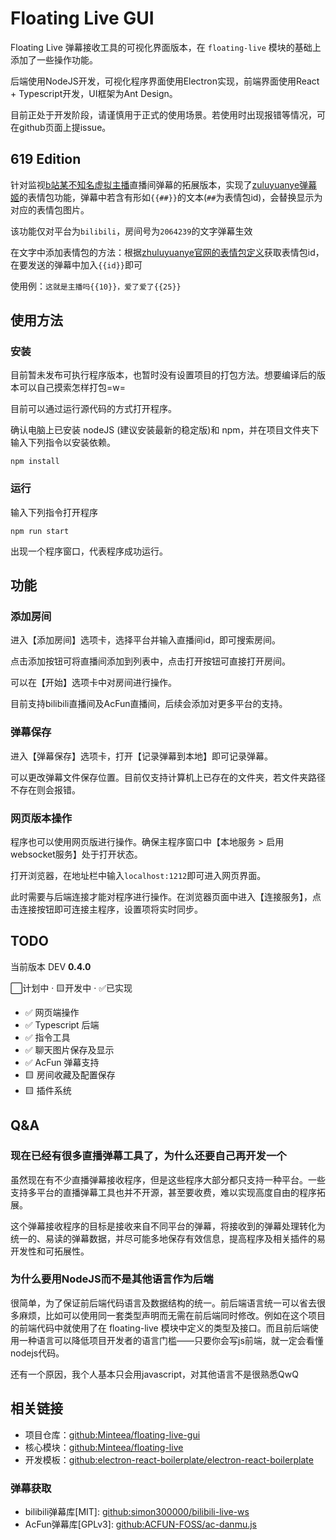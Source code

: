 # Floating Live GUI

Floating Live 弹幕接收工具的可视化界面版本，在 ```floating-live``` 模块的基础上添加了一些操作功能。

后端使用NodeJS开发，可视化程序界面使用Electron实现，前端界面使用React + Typescript开发，UI框架为Ant Design。

目前正处于开发阶段，请谨慎用于正式的使用场景。若使用时出现报错等情况，可在github页面上提issue。

## 619 Edition
针对监视[b站某不知名虚拟主播](https://live.bilibili.com/2064239)直播间弹幕的拓展版本，实现了[zuluyuanye弹幕姬](https://livechat.zhuluyuanye.com/room/2064239?mlt=1000&mlg=1000&mls=1000&ht=60&hg=20&hs=20&fr=1)的表情包功能，弹幕中若含有形如```{{##}}```的文本(```##```为表情包id)，会替换显示为对应的表情包图片。

该功能仅对平台为```bilibili```，房间号为```2064239```的文字弹幕生效

在文字中添加表情包的方法：根据[zhuluyuanye官网的表情包定义](https://livechat.zhuluyuanye.com/emoticon_map)获取表情包id，在要发送的弹幕中加入```{{id}}```即可

使用例：```这就是主播吗{{10}}，爱了爱了{{25}}```



## 使用方法

### 安装
目前暂未发布可执行程序版本，也暂时没有设置项目的打包方法。想要编译后的版本可以自己摸索怎样打包=w=

目前可以通过运行源代码的方式打开程序。

确认电脑上已安装 nodeJS (建议安装最新的稳定版)和 npm，并在项目文件夹下输入下列指令以安装依赖。

```
npm install
```

### 运行
输入下列指令打开程序
```
npm run start
```
出现一个程序窗口，代表程序成功运行。

## 功能

### 添加房间
进入【添加房间】选项卡，选择平台并输入直播间id，即可搜索房间。

点击添加按钮可将直播间添加到列表中，点击打开按钮可直接打开房间。

可以在【开始】选项卡中对房间进行操作。

目前支持bilibili直播间及AcFun直播间，后续会添加对更多平台的支持。

### 弹幕保存
进入【弹幕保存】选项卡，打开【记录弹幕到本地】即可记录弹幕。

可以更改弹幕文件保存位置。目前仅支持计算机上已存在的文件夹，若文件夹路径不存在则会报错。

### 网页版本操作
程序也可以使用网页版进行操作。确保主程序窗口中【本地服务 > 启用websocket服务】处于打开状态。

打开浏览器，在地址栏中输入```localhost:1212```即可进入网页界面。

此时需要与后端连接才能对程序进行操作。在浏览器页面中进入【连接服务】，点击连接按钮即可连接主程序，设置项将实时同步。

## TODO
当前版本 DEV **0.4.0**

⬜计划中 · 🟨开发中 · ✅已实现
* ✅ 网页端操作
* ✅ Typescript 后端
* ✅ 指令工具
* ✅ 聊天图片保存及显示
* ✅ AcFun 弹幕支持
* 🟨 房间收藏及配置保存
* 🟨 插件系统

## Q&A
### 现在已经有很多直播弹幕工具了，为什么还要自己再开发一个
虽然现在有不少直播弹幕接收程序，但是这些程序大部分都只支持一种平台。一些支持多平台的直播弹幕工具也并不开源，甚至要收费，难以实现高度自由的程序拓展。

这个弹幕接收程序的目标是接收来自不同平台的弹幕，将接收到的弹幕处理转化为统一的、易读的弹幕数据，并尽可能多地保存有效信息，提高程序及相关插件的易开发性和可拓展性。

### 为什么要用NodeJS而不是其他语言作为后端
很简单，为了保证前后端代码语言及数据结构的统一。前后端语言统一可以省去很多麻烦，比如可以使用同一套类型声明而无需在前后端同时修改。例如在这个项目的前端代码中就使用了在 floating-live 模块中定义的类型及接口。而且前后端使用一种语言可以降低项目开发者的语言门槛——只要你会写js前端，就一定会看懂nodejs代码。

还有一个原因，我个人基本只会用javascript，对其他语言不是很熟悉QwQ


## 相关链接
* 项目仓库：[github:Minteea/floating-live-gui](https://github.com/Minteea/floating-live-gui) 
* 核心模块：[github:Minteea/floating-live](https://github.com/Minteea/floating-live)
* 开发模板：[github:electron-react-boilerplate/electron-react-boilerplate](https://github.com/electron-react-boilerplate/electron-react-boilerplate)
### 弹幕获取
* bilibili弹幕库[MIT]: [github:simon300000/bilibili-live-ws](https://github.com/simon300000/bilibili-live-ws)
* AcFun弹幕库[GPLv3]: [github:ACFUN-FOSS/ac-danmu.js](https://github.com/ACFUN-FOSS/ac-danmu.js)